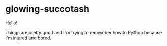 # glowing-succotash

Hello!

Things are pretty good and I'm trying to remember how to Python because I'm injured and bored.
